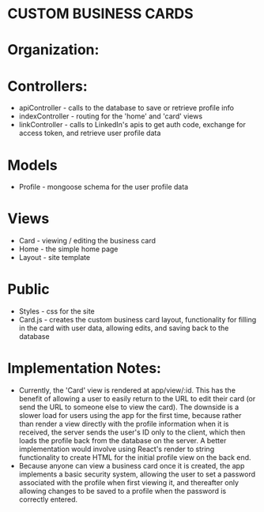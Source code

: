 # CUSTOM BUSINESS CARDS

# Organization:

# Controllers:
* apiController - calls to the database to save or retrieve profile info
* indexController - routing for the 'home' and 'card' views
* linkController - calls to LinkedIn's apis to get auth code, exchange for access token, and retrieve user profile data

# Models
* Profile - mongoose schema for the user profile data

# Views
* Card - viewing / editing the business card
* Home - the simple home page
* Layout - site template

# Public
* Styles - css for the site
* Card.js - creates the custom business card layout, functionality for filling in the card with user data, allowing edits, and saving back to the database

# Implementation Notes:
* Currently, the 'Card' view is rendered at app/view/:id. This has the benefit of allowing a user to easily return to the URL to edit their card (or send the URL to someone else to view the card). The downside is a slower load for users using the app for the first time, because rather than render a view directly with the profile information when it is received, the server sends the user's ID only to the client, which then loads the profile back from the database on the server. A better implementation would involve using React's render to string functionality to create HTML for the initial profile view on the back end.
* Because anyone can view a business card once it is created, the app implements a basic security system, allowing the user to set a password associated with the profile when first viewing it, and thereafter only allowing changes to be saved to a profile when the password is correctly entered.